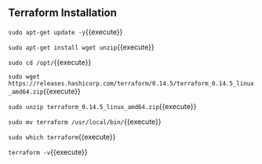 ## Terraform Installation

`sudo apt-get update -y`{{execute}}

`sudo apt-get install wget unzip`{{execute}}

`sudo cd /opt/`{{execute}}

`sudo wget https://releases.hashicorp.com/terraform/0.14.5/terraform_0.14.5_linux_amd64.zip`{{execute}}

`sudo unzip terraform_0.14.5_linux_amd64.zip`{{execute}}

`sudo mv terraform /usr/local/bin/`{{execute}}

`sudo which terraform`{{execute}}

`terraform -v`{{execute}}


